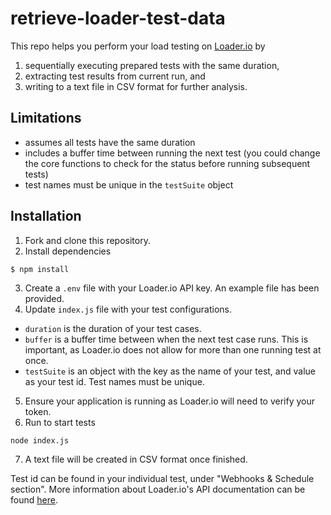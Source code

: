 # retrieve-loader-test-data

This repo helps you perform your load testing on [Loader.io](https://loader.io/) by
1. sequentially executing prepared tests with the same duration,
2. extracting test results from current run, and
3. writing to a text file in CSV format for further analysis.


## Limitations
- assumes all tests have the same duration
- includes a buffer time between running the next test (you could change the core functions to check for the status before running subsequent tests)
- test names must be unique in the `testSuite` object

## Installation
1. Fork and clone this repository.
2. Install dependencies
```bash
$ npm install
```
3. Create a `.env` file with your Loader.io API key. An example file has been provided.
4. Update `index.js` file with your test configurations.
- `duration` is the duration of your test cases.
- `buffer` is a buffer time between when the next test case runs. This is important, as Loader.io does not allow for more than one running test at once.
- `testSuite` is an object with the key as the name of your test, and value as your test id. Test names must be unique.
5. Ensure your application is running as Loader.io will need to verify your token. 
6. Run to start tests
```
node index.js
```
7. A text file will be created in CSV format once finished.

Test id can be found in your individual test, under "Webhooks & Schedule section". More information about Loader.io's API documentation can be found [here](https://docs.loader.io/).
